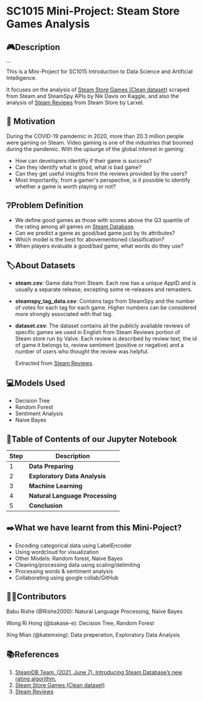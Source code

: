 # SC1015 Mini-Project: Steam Store Games Analysis


## :video_game:Description
<img src="https://user-images.githubusercontent.com/89787115/164893872-55ae3b2c-204b-41c1-97c6-bcbea336129f.png" alt="image" style="zoom: 20%;" />

This is a Mini-Project for SC1015 Introduction to Data Science and Artificial Intelligence.

It focuses on the analysis of [Steam Store Games (Clean dataset)](https://www.kaggle.com/datasets/nikdavis/steam-store-games) scraped from Steam and SteamSpy APIs by Nik Davis on Kaggle, and also the analysis of [Steam Reviews](https://www.kaggle.com/datasets/andrewmvd/steam-reviews) from Steam Store by Larxel.


## :thought_balloon: Motivation 
During the COVID-19 pamdemic in 2020, more than 20.3 million people were gaming on Steam. Video gaming is one of the industries that boomed during the pandemic. With the upsurge of the global interest in gaming:

- How can developers identifiy if their game is success? 
- Can they identify what is good, what is bad game? 
- Can they get useful insights from the reviews provided by the users? 
- Most Importantly, from a gamer's  perspective, is it possible to identify whether a game is worth playing or not?

## 	:grey_question:Problem Definition
- We define good games as those with scores above the Q3 quantile of the rating among all games on [Steam Database](https://steamdb.info/).
- Can we predict a game as good/bad game just by its attributes?
- Which model is the best for abovementioned classification?
- When players evaluate a good/bad game, what words do they use?

## :label:About Datasets

- **steam.csv**: Game data from Steam. Each row has a unique AppID and is usually a separate release, excepting some re-releases and remasters.

- **steamspy_tag_data.csv**: Contains tags from SteamSpy and the number of votes for each tag for each game. Higher numbers can be considered more strongly associated with that tag.

- **dataset.csv**: The dataset contains all the publicly available reviews of specific games we used in English from Steam Reviews portion of Steam store run by Valve. Each review is described by review text, the id of game it belongs to, review sentiment (positive or negative) and a number of users who thought the review was helpful.

  Extracted from [Steam Reviews](https://www.kaggle.com/datasets/andrewmvd/steam-reviews).

## :computer:Models Used

- Decision Tree
- Random Forest
- Sentiment Analysis
- Naive Bayes

## :orange_book:Table of Contents of our Jupyter Notebook

| Step | Description                     |
| ---- | ------------------------------- |
| 1    | **Data Preparing**              |
| 2    | **Exploratory Data Analysis**   |
| 3    | **Machine Learning**            |
| 4    | **Natural Language Processing** |
| 5    | **Conclusion**                  |

## :black_nib:What we have learnt from this Mini-Poject?

- Encoding categorical data using LabelEncoder
- Using wordcloud for visualization
- Other Models: Random forest, Naive Bayes
- Cleaning/processing data using scaling/delimiting
- Processing words & sentiment analysis
- Collaborating using google collab/GitHub

## :technologist:Contributors

Babu Rishe (@Rishe2000): Natural Language Processing, Naive Bayes

Wong Ri Hong (@bakase-e): Decision Tree, Random Forest

Xing Mian (@katemxing): Data preperation, Exploratory Data Analysis

## :books:References

1. [SteamDB Team. (2021, June 7). Introducing Steam Database’s new rating algorithm.](https://steamdb.info/blog/steamdb-rating/)
2. [Steam Store Games (Clean dataset)](https://www.kaggle.com/datasets/nikdavis/steam-store-games)
3. [Steam Reviews](https://www.kaggle.com/datasets/andrewmvd/steam-reviews) 

